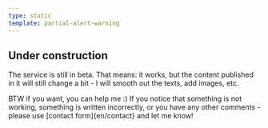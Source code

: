 ```yaml
---
type: static
template: partial-alert-warning
---
```

## Under construction

The service is still in beta. That means: it works, but the content published in it will still change a bit - I will smooth out the texts, add images, etc.

BTW if you want, you can help me :) If you notice that something is not working, something is written incorrectly, or you have any other comments - please use [contact form]{en/contact} and let me know!